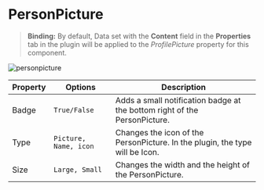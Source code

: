 # PersonPicture

> **Binding:** By default, Data set with the **Content** field in the **Properties** tab in the plugin will be applied to the *ProfilePicture* property for this component.

![personpicture](./images/personpicture.png)

| Property | Options               | Description                                                  |
| -------- | --------------------- | ------------------------------------------------------------ |
| Badge    | `True/False`          | Adds a small notification badge at the bottom right of the PersonPicture. |
| Type     | `Picture, Name, icon` | Changes the icon of the PersonPicture. In the plugin, the type will be Icon. |
| Size     | `Large, Small`        | Changes the width and the height of the PersonPicture.       |
